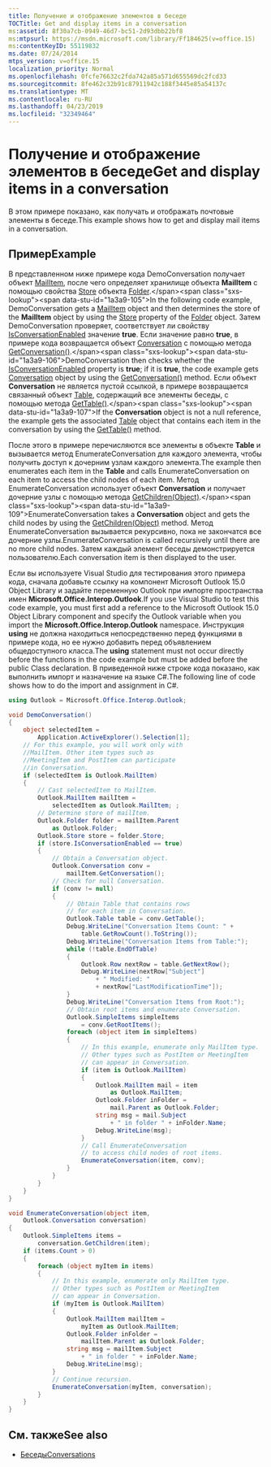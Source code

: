 ```yaml
---
title: Получение и отображение элементов в беседе
TOCTitle: Get and display items in a conversation
ms:assetid: 8f30a7cb-0949-46d7-bc51-2d93dbb22bf8
ms:mtpsurl: https://msdn.microsoft.com/library/Ff184625(v=office.15)
ms:contentKeyID: 55119832
ms.date: 07/24/2014
mtps_version: v=office.15
localization_priority: Normal
ms.openlocfilehash: 0fcfe76632c2fda742a85a571d655569dc2fcd33
ms.sourcegitcommit: 8fe462c32b91c87911942c188f3445e85a54137c
ms.translationtype: MT
ms.contentlocale: ru-RU
ms.lasthandoff: 04/23/2019
ms.locfileid: "32349464"
---
```

# <a name="get-and-display-items-in-a-conversation"></a><span data-ttu-id="1a3a9-102">Получение и отображение элементов в беседе</span><span class="sxs-lookup"><span data-stu-id="1a3a9-102">Get and display items in a conversation</span></span>

<span data-ttu-id="1a3a9-103">В этом примере показано, как получать и отображать почтовые элементы в беседе.</span><span class="sxs-lookup"><span data-stu-id="1a3a9-103">This example shows how to get and display mail items in a conversation.</span></span>

## <a name="example"></a><span data-ttu-id="1a3a9-104">Пример</span><span class="sxs-lookup"><span data-stu-id="1a3a9-104">Example</span></span>

<span data-ttu-id="1a3a9-105">В представленном ниже примере кода DemoConversation получает объект [MailItem](https://msdn.microsoft.com/library/bb643865\(v=office.15\)), после чего определяет хранилище объекта **MailItem** с помощью свойства [Store](https://msdn.microsoft.com/library/bb609093\(v=office.15\)) объекта [Folder](https://msdn.microsoft.com/library/bb645774\(v=office.15\)).</span><span class="sxs-lookup"><span data-stu-id="1a3a9-105">In the following code example, DemoConversation gets a [MailItem](https://msdn.microsoft.com/library/bb643865\(v=office.15\)) object and then determines the store of the **MailItem** object by using the [Store](https://msdn.microsoft.com/library/bb609093\(v=office.15\)) property of the [Folder](https://msdn.microsoft.com/library/bb645774\(v=office.15\)) object.</span></span> <span data-ttu-id="1a3a9-106">Затем DemoConversation проверяет, соответствует ли свойству [IsConversationEnabled](https://msdn.microsoft.com/library/ff185030\(v=office.15\)) значение **true**. Если значение равно **true**, в примере кода возвращается объект [Conversation](https://msdn.microsoft.com/library/ff184711\(v=office.15\)) с помощью метода [GetConversation()](https://msdn.microsoft.com/library/ff184974\(v=office.15\)).</span><span class="sxs-lookup"><span data-stu-id="1a3a9-106">DemoConversation then checks whether the [IsConversationEnabled](https://msdn.microsoft.com/library/ff185030\(v=office.15\)) property is **true**; if it is **true**, the code example gets [Conversation](https://msdn.microsoft.com/library/ff184711\(v=office.15\)) object by using the [GetConversation()](https://msdn.microsoft.com/library/ff184974\(v=office.15\)) method.</span></span> <span data-ttu-id="1a3a9-107">Если объект **Conversation** не является пустой ссылкой, в примере возвращается связанный объект [Table](https://msdn.microsoft.com/library/bb652856\(v=office.15\)), содержащий все элементы беседы, с помощью метода [GetTable()](https://msdn.microsoft.com/library/ff185184\(v=office.15\)).</span><span class="sxs-lookup"><span data-stu-id="1a3a9-107">If the **Conversation** object is not a null reference, the example gets the associated [Table](https://msdn.microsoft.com/library/bb652856\(v=office.15\)) object that contains each item in the conversation by using the [GetTable()](https://msdn.microsoft.com/library/ff185184\(v=office.15\)) method.</span></span> 

<span data-ttu-id="1a3a9-108">После этого в примере перечисляются все элементы в объекте **Table** и вызывается метод EnumerateConversation для каждого элемента, чтобы получить доступ к дочерним узлам каждого элемента.</span><span class="sxs-lookup"><span data-stu-id="1a3a9-108">The example then enumerates each item in the **Table** and calls EnumerateConversation on each item to access the child nodes of each item.</span></span> <span data-ttu-id="1a3a9-109">Метод EnumerateConversation использует объект **Conversation** и получает дочерние узлы с помощью метода [GetChildren(Object)](https://msdn.microsoft.com/library/ff184854\(v=office.15\)).</span><span class="sxs-lookup"><span data-stu-id="1a3a9-109">EnumerateConversation takes a **Conversation** object and gets the child nodes by using the [GetChildren(Object)](https://msdn.microsoft.com/library/ff184854\(v=office.15\)) method.</span></span> <span data-ttu-id="1a3a9-110">Метод EnumerateConversation вызывается рекурсивно, пока не закончатся все дочерние узлы.</span><span class="sxs-lookup"><span data-stu-id="1a3a9-110">EnumerateConversation is called recursively until there are no more child nodes.</span></span> <span data-ttu-id="1a3a9-111">Затем каждый элемент беседы демонстрируется пользователю.</span><span class="sxs-lookup"><span data-stu-id="1a3a9-111">Each conversation item is then displayed to the user.</span></span>

<span data-ttu-id="1a3a9-112">Если вы используете Visual Studio для тестирования этого примера кода, сначала добавьте ссылку на компонент Microsoft Outlook 15.0 Object Library и задайте переменную Outlook при импорте пространства имен **Microsoft.Office.Interop.Outlook**.</span><span class="sxs-lookup"><span data-stu-id="1a3a9-112">If you use Visual Studio to test this code example, you must first add a reference to the Microsoft Outlook 15.0 Object Library component and specify the Outlook variable when you import the **Microsoft.Office.Interop.Outlook** namespace.</span></span> <span data-ttu-id="1a3a9-113">Инструкция **using** не должна находиться непосредственно перед функциями в примере кода, но ее нужно добавить перед объявлением общедоступного класса.</span><span class="sxs-lookup"><span data-stu-id="1a3a9-113">The **using** statement must not occur directly before the functions in the code example but must be added before the public Class declaration.</span></span> <span data-ttu-id="1a3a9-114">В приведенной ниже строке кода показано, как выполнить импорт и назначение на языке C\#.</span><span class="sxs-lookup"><span data-stu-id="1a3a9-114">The following line of code shows how to do the import and assignment in C\#.</span></span>

```csharp
using Outlook = Microsoft.Office.Interop.Outlook;
```


```csharp
void DemoConversation()
{
    object selectedItem = 
        Application.ActiveExplorer().Selection[1];
    // For this example, you will work only with 
    //MailItem. Other item types such as
    //MeetingItem and PostItem can participate 
    //in Conversation.
    if (selectedItem is Outlook.MailItem)
    {
        // Cast selectedItem to MailItem.
        Outlook.MailItem mailItem =
            selectedItem as Outlook.MailItem; ;
        // Determine store of mailItem.
        Outlook.Folder folder = mailItem.Parent
            as Outlook.Folder;
        Outlook.Store store = folder.Store;
        if (store.IsConversationEnabled == true)
        {
            // Obtain a Conversation object.
            Outlook.Conversation conv =
                mailItem.GetConversation();
            // Check for null Conversation.
            if (conv != null)
            {
                // Obtain Table that contains rows 
                // for each item in Conversation.
                Outlook.Table table = conv.GetTable();
                Debug.WriteLine("Conversation Items Count: " +
                    table.GetRowCount().ToString());
                Debug.WriteLine("Conversation Items from Table:");
                while (!table.EndOfTable)
                {
                    Outlook.Row nextRow = table.GetNextRow();
                    Debug.WriteLine(nextRow["Subject"]
                        + " Modified: "
                        + nextRow["LastModificationTime"]);
                }
                Debug.WriteLine("Conversation Items from Root:");
                // Obtain root items and enumerate Conversation.
                Outlook.SimpleItems simpleItems 
                    = conv.GetRootItems();
                foreach (object item in simpleItems)
                {
                    // In this example, enumerate only MailItem type.
                    // Other types such as PostItem or MeetingItem
                    // can appear in Conversation.
                    if (item is Outlook.MailItem)
                    {
                        Outlook.MailItem mail = item
                            as Outlook.MailItem;
                        Outlook.Folder inFolder =
                            mail.Parent as Outlook.Folder;
                        string msg = mail.Subject
                            + " in folder " + inFolder.Name;
                        Debug.WriteLine(msg);
                    }
                    // Call EnumerateConversation 
                    // to access child nodes of root items.
                    EnumerateConversation(item, conv);
                }
            }
        }
    }
}

void EnumerateConversation(object item,
    Outlook.Conversation conversation)
{
    Outlook.SimpleItems items =
        conversation.GetChildren(item);
    if (items.Count > 0)
    {
        foreach (object myItem in items)
        {
            // In this example, enumerate only MailItem type.
            // Other types such as PostItem or MeetingItem
            // can appear in Conversation.
            if (myItem is Outlook.MailItem)
            {
                Outlook.MailItem mailItem =
                    myItem as Outlook.MailItem;
                Outlook.Folder inFolder =
                    mailItem.Parent as Outlook.Folder;
                string msg = mailItem.Subject
                    + " in folder " + inFolder.Name;
                Debug.WriteLine(msg);
            }
            // Continue recursion.
            EnumerateConversation(myItem, conversation);
        }
    }
}
```

## <a name="see-also"></a><span data-ttu-id="1a3a9-115">См. также</span><span class="sxs-lookup"><span data-stu-id="1a3a9-115">See also</span></span>

- [<span data-ttu-id="1a3a9-116">Беседы</span><span class="sxs-lookup"><span data-stu-id="1a3a9-116">Conversations</span></span>](conversations.md)

